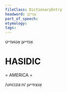 ```yaml
---
fileClass: DictionaryEntry
headword: אָנזייען
part_of_speech: 
etymology: 
tags: 
---
```

אָנזייען
אָנגעזייט

HASIDIC
=======
= AMERICA = 

/uncɪzaːn/ אָנצוזייען
